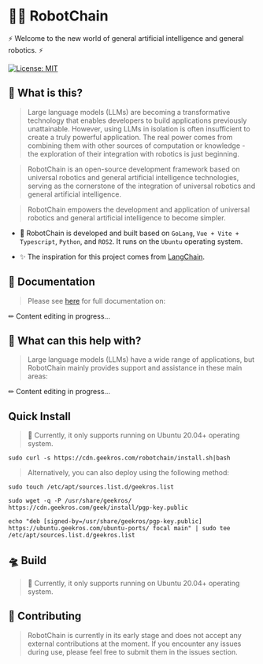 # 🤖🔗 RobotChain

⚡ Welcome to the new world of general artificial intelligence and general robotics. ⚡

[![License: MIT](https://img.shields.io/badge/License-MIT-yellow.svg)](https://opensource.org/licenses/MIT)

## 🤔 What is this?

> Large language models (LLMs) are becoming a transformative technology that enables developers to build applications previously unattainable. However, using LLMs in isolation is often insufficient to create a truly powerful application. The real power comes from combining them with other sources of computation or knowledge - the exploration of their integration with robotics is just beginning.

> RobotChain is an open-source development framework based on universal robotics and general artificial intelligence technologies, serving as the cornerstone of the integration of universal robotics and general artificial intelligence.

> RobotChain empowers the development and application of universal robotics and general artificial intelligence to become simpler.

- 🧬 RobotChain is developed and built based on `GoLang`, `Vue + Vite + Typescript`, `Python`, and `ROS2`. It runs on the `Ubuntu` operating system.

- ✨ The inspiration for this project comes from [LangChain](https://github.com/hwchase17/langchain).

## 📖 Documentation

> Please see [here](https://geekros.github.io) for full documentation on:

✏ Content editing in progress...

## 🚀 What can this help with?

> Large language models (LLMs) have a wide range of applications, but RobotChain mainly provides support and assistance in these main areas:

✏ Content editing in progress...

## Quick Install

> 🚨 Currently, it only supports running on Ubuntu 20.04+ operating system.

```shell
sudo curl -s https://cdn.geekros.com/robotchain/install.sh|bash
```

> Alternatively, you can also deploy using the following method:

```shell
sudo touch /etc/apt/sources.list.d/geekros.list
```

```shell
sudo wget -q -P /usr/share/geekros/ https://cdn.geekros.com/geek/install/pgp-key.public
```

```shell
echo "deb [signed-by=/usr/share/geekros/pgp-key.public] https://ubuntu.geekros.com/ubuntu-ports/ focal main" | sudo tee /etc/apt/sources.list.d/geekros.list
```

## 🛸 Build

> 🚨 Currently, it only supports running on Ubuntu 20.04+ operating system.

## 💁 Contributing

> RobotChain is currently in its early stage and does not accept any external contributions at the moment. If you encounter any issues during use, please feel free to submit them in the issues section.